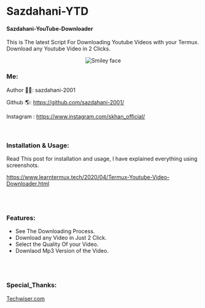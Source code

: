# Sazdahani-YTD
#### Sazdahani-YouTube-Downloader
This is The latest Script For Downloading Youtube Videos with your Termux. Download any Youtube Video in 2 Clicks.
<p align="center">
  <img alt="Smiley face" src="https://s18.picofile.com/file/8440477284/youtube_dl_logo.png">
<br>

### Me:
Author 👨‍💻: sazdahani-2001 <br>

Github 🌎: https://github.com/sazdahani-2001/ <br>

Instagram : https://www.instagram.com/skhan_official/ <br>
<br>
<br>

### Installation & Usage:
Read This post for installation and usage, I have explained everything using screenshots.

https://www.learntermux.tech/2020/04/Termux-Youtube-Video-Downloader.html

<br>
<br>

### Features:
- See The Downloading Process.
- Download any Video in Just 2 Click.
- Select the Quality Of your Video.
- Downlaod Mp3 Version of the Video.

<br>
<br>

### Special_Thanks:
<a href="https://techwiser.com/how-to-use-termux-to-download-youtube-videos/">Techwiser.com</a>
